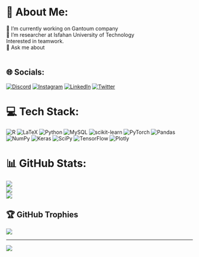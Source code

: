 # 💫 About Me:
🔭 I’m currently working on Gantoum company<br>👯 I’m researcher at Isfahan University of Technology <br>Interested in teamwork.<br>💬 Ask me about<br><br>


## 🌐 Socials:
[![Discord](https://img.shields.io/badge/Discord-%237289DA.svg?logo=discord&logoColor=white)](https://discord.gg/AhmadRasti#9206) [![Instagram](https://img.shields.io/badge/Instagram-%23E4405F.svg?logo=Instagram&logoColor=white)](https://instagram.com/ahmadrasti75) [![LinkedIn](https://img.shields.io/badge/LinkedIn-%230077B5.svg?logo=linkedin&logoColor=white)](https://linkedin.com/in/ahmad-rasti-a47483248) [![Twitter](https://img.shields.io/badge/Twitter-%231DA1F2.svg?logo=Twitter&logoColor=white)](https://twitter.com/ahmadrasti75) 

# 💻 Tech Stack:
![R](https://img.shields.io/badge/r-%23276DC3.svg?style=for-the-badge&logo=r&logoColor=white) ![LaTeX](https://img.shields.io/badge/latex-%23008080.svg?style=for-the-badge&logo=latex&logoColor=white) ![Python](https://img.shields.io/badge/python-3670A0?style=for-the-badge&logo=python&logoColor=ffdd54) ![MySQL](https://img.shields.io/badge/mysql-%2300f.svg?style=for-the-badge&logo=mysql&logoColor=white) ![scikit-learn](https://img.shields.io/badge/scikit--learn-%23F7931E.svg?style=for-the-badge&logo=scikit-learn&logoColor=white) ![PyTorch](https://img.shields.io/badge/PyTorch-%23EE4C2C.svg?style=for-the-badge&logo=PyTorch&logoColor=white) ![Pandas](https://img.shields.io/badge/pandas-%23150458.svg?style=for-the-badge&logo=pandas&logoColor=white) ![NumPy](https://img.shields.io/badge/numpy-%23013243.svg?style=for-the-badge&logo=numpy&logoColor=white) ![Keras](https://img.shields.io/badge/Keras-%23D00000.svg?style=for-the-badge&logo=Keras&logoColor=white) ![SciPy](https://img.shields.io/badge/SciPy-%230C55A5.svg?style=for-the-badge&logo=scipy&logoColor=%white) ![TensorFlow](https://img.shields.io/badge/TensorFlow-%23FF6F00.svg?style=for-the-badge&logo=TensorFlow&logoColor=white) ![Plotly](https://img.shields.io/badge/Plotly-%233F4F75.svg?style=for-the-badge&logo=plotly&logoColor=white)
# 📊 GitHub Stats:
![](https://github-readme-stats.vercel.app/api?username=ahmadrasti&theme=default&hide_border=false&include_all_commits=true&count_private=true)<br/>
![](https://github-readme-streak-stats.herokuapp.com/?user=ahmadrasti&theme=default&hide_border=false)<br/>
![](https://github-readme-stats.vercel.app/api/top-langs/?username=ahmadrasti&theme=default&hide_border=false&include_all_commits=true&count_private=true&layout=compact)

## 🏆 GitHub Trophies
![](https://github-profile-trophy.vercel.app/?username=ahmadrasti&theme=buddhism&no-frame=false&no-bg=false&margin-w=4)

---
[![](https://visitcount.itsvg.in/api?id=ahmadrasti&icon=0&color=0)](https://visitcount.itsvg.in)

<!-- Proudly created with GPRM ( https://gprm.itsvg.in ) -->
